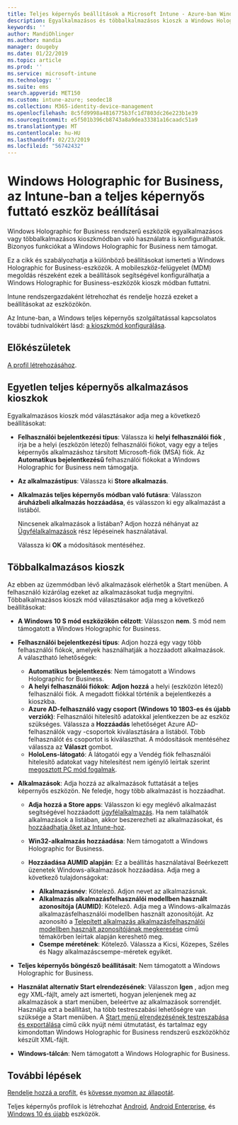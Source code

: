 ```yaml
---
title: Teljes képernyős beállítások a Microsoft Intune - Azure-ban Windows Holographic for Business |} A Microsoft Docs
description: Egyalkalmazásos és többalkalmazásos kioszk a Windows Holographic for Business-eszközök konfigurálása, a start menü testreszabásához, alkalmazások hozzáadása, megjelenítése a tálcán és egy webes böngésző konfigurálása a Microsoft Intune-ban.
keywords: ''
author: MandiOhlinger
ms.author: mandia
manager: dougeby
ms.date: 01/22/2019
ms.topic: article
ms.prod: ''
ms.service: microsoft-intune
ms.technology: ''
ms.suite: ems
search.appverid: MET150
ms.custom: intune-azure; seodec18
ms.collection: M365-identity-device-management
ms.openlocfilehash: 8c5fd9998a4816775b3fc1d7803dc26e223b1e39
ms.sourcegitcommit: e5f501b396cb8743a8a9dea33381a16caadc51a9
ms.translationtype: MT
ms.contentlocale: hu-HU
ms.lasthandoff: 02/23/2019
ms.locfileid: "56742432"
---
```

# <a name="windows-holographic-for-business-device-settings-to-run-as-a-kiosk-in-intune"></a>Windows Holographic for Business, az Intune-ban a teljes képernyős futtató eszköz beállításai

Windows Holographic for Business rendszerű eszközök egyalkalmazásos vagy többalkalmazásos kioszkmódban való használatra is konfigurálhatók. Bizonyos funkciókat a Windows Holographic for Business nem támogat.

Ez a cikk és szabályozhatja a különböző beállításokat ismerteti a Windows Holographic for Business-eszközök. A mobileszköz-felügyelet (MDM) megoldás részeként ezek a beállítások segítségével konfigurálhatja a Windows Holographic for Business-eszközök kioszk módban futtatni.

Intune rendszergazdaként létrehozhat és rendelje hozzá ezeket a beállításokat az eszközökön.

Az Intune-ban, a Windows teljes képernyős szolgáltatással kapcsolatos további tudnivalókért lásd: [a kioszkmód konfigurálása](kiosk-settings.md).

## <a name="before-you-begin"></a>Előkészületek

[A profil létrehozásához](kiosk-settings.md#create-the-profile).

## <a name="single-full-screen-app-kiosks"></a>Egyetlen teljes képernyős alkalmazásos kioszkok

Egyalkalmazásos kioszk mód választásakor adja meg a következő beállításokat:

- **Felhasználói bejelentkezési típus**: Válassza ki **helyi felhasználói fiók** , írja be a helyi (eszközön létező) felhasználói fiókot, vagy egy a teljes képernyős alkalmazáshoz társított Microsoft-fiók (MSA) fiók. Az **Automatikus bejelentkezésű** felhasználói fiókokat a Windows Holographic for Business nem támogatja.

- **Az alkalmazástípus**: Válassza ki **Store alkalmazás**.

- **Alkalmazás teljes képernyős módban való futásra**: Válasszon **áruházbeli alkalmazás hozzáadása**, és válasszon ki egy alkalmazást a listából.

    Nincsenek alkalmazások a listában? Adjon hozzá néhányat az [Ügyfélalkalmazások](apps-add.md) rész lépéseinek használatával.

    Válassza ki **OK** a módosítások mentéséhez.

## <a name="multi-app-kiosks"></a>Többalkalmazásos kioszk

Az ebben az üzemmódban lévő alkalmazások elérhetők a Start menüben. A felhasználó kizárólag ezeket az alkalmazásokat tudja megnyitni. Többalkalmazásos kioszk mód választásakor adja meg a következő beállításokat:

- **A Windows 10 S mód eszközökön célzott**: Válasszon **nem**. S mód nem támogatott a Windows Holographic for Business.

- **Felhasználói bejelentkezési típus**: Adjon hozzá egy vagy több felhasználói fiókok, amelyek használhatják a hozzáadott alkalmazások. A választható lehetőségek: 

  - **Automatikus bejelentkezés**: Nem támogatott a Windows Holographic for Business.
  - **A helyi felhasználói fiókok**: **Adjon hozzá** a helyi (eszközön létező) felhasználói fiók. A megadott fiókkal történik a bejelentkezés a kioszkba.
  - **Azure AD-felhasználó vagy csoport (Windows 10 1803-es és újabb verziók)**: Felhasználói hitelesítő adatokkal jelentkezzen be az eszköz szükséges. Válassza a **Hozzáadás** lehetőséget Azure AD-felhasználók vagy -csoportok kiválasztására a listából. Több felhasználót és csoportot is kiválaszthat. A módosítások mentéséhez válassza az **Választ** gombot.
  - **HoloLens-látogató**: A látogatói egy a Vendég fiók felhasználói hitelesítő adatokat vagy hitelesítést nem igénylő leírtak szerint [megosztott PC mód fogalmak](https://docs.microsoft.com/windows/configuration/set-up-shared-or-guest-pc#shared-pc-mode-concepts).

- **Alkalmazások**: Adja hozzá az alkalmazások futtatását a teljes képernyős eszközön. Ne feledje, hogy több alkalmazást is hozzáadhat.

  - **Adja hozzá a Store apps**: Válasszon ki egy meglévő alkalmazást segítségével hozzáadott [ügyfélalkalmazás](apps-add.md). Ha nem találhatók alkalmazások a listában, akkor beszerezheti az alkalmazásokat, és [hozzáadhatja őket az Intune-hoz](store-apps-windows.md).
  - **Win32-alkalmazás hozzáadása**: Nem támogatott a Windows Holographic for Business.
  - **Hozzáadása AUMID alapján**: Ez a beállítás használatával Beérkezett üzenetek Windows-alkalmazások hozzáadása. Adja meg a következő tulajdonságokat: 

    - **Alkalmazásnév**: Kötelező. Adjon nevet az alkalmazásnak.
    - **Alkalmazás alkalmazásfelhasználói modellben használt azonosítója (AUMID)**: Kötelező. Adja meg a Windows-alkalmazás alkalmazásfelhasználói modellben használt azonosítóját. Az azonosító a [Telepített alkalmazás alkalmazásfelhasználói modellben használt azonosítójának megkeresése](https://docs.microsoft.com/windows-hardware/customize/enterprise/find-the-application-user-model-id-of-an-installed-app) című témakörben leírtak alapján kereshető meg.
    - **Csempe méretének**: Kötelező. Válassza a Kicsi, Közepes, Széles és Nagy alkalmazáscsempe-méretek egyikét.

- **Teljes képernyős böngésző beállításait**: Nem támogatott a Windows Holographic for Business.

- **Használat alternatív Start elrendezésének**: Válasszon **Igen** , adjon meg egy XML-fájlt, amely azt ismerteti, hogyan jelenjenek meg az alkalmazások a start menüben, beleértve az alkalmazások sorrendjét. Használja ezt a beállítást, ha több testreszabási lehetőségre van szüksége a Start menüben. A [Start menü elrendezésének testreszabása és exportálása](https://docs.microsoft.com/hololens/hololens-kiosk#start-layout-for-hololens) című cikk nyújt némi útmutatást, és tartalmaz egy kimondottan Windows Holographic for Business rendszerű eszközökhöz készült XML-fájlt.

- **Windows-tálcán**: Nem támogatott a Windows Holographic for Business.

## <a name="next-steps"></a>További lépések

[Rendelje hozzá a profilt](device-profile-assign.md), és [kövesse nyomon az állapotát](device-profile-monitor.md).

Teljes képernyős profilok is létrehozhat [Android](device-restrictions-android.md#kiosk), [Android Enterprise](device-restrictions-android-for-work.md#dedicated-device-settings), és [Windows 10 és újabb](kiosk-settings-windows.md) eszközök.
